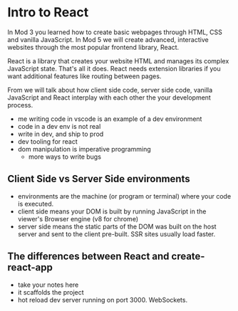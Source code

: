 # Intro to React

In Mod 3 you learned how to create basic webpages through HTML, CSS and vanilla JavaScript. In Mod 5 we will create advanced, interactive websites through the most popular frontend library, React.

React is a library that creates your website HTML and manages its complex JavaScript state. That's all it does. React needs extension libraries if you want additional features like routing between pages.

From we will talk about how client side code, server side code, vanilla JavaScript and React interplay with each other the your development process.

- me writing code in vscode is an example of a dev environment
- code in a dev env is not real
- write in dev, and ship to prod
- dev tooling for react
- dom manipulation is imperative programming
  - more ways to write bugs
## Client Side vs Server Side environments
- environments are the machine (or program or terminal) where your code is executed.
- client side means your DOM is built by running JavaScript in the viewer's Browser engine (v8 for chrome)
- server side means the static parts of the DOM was built on the host server and sent to the client pre-built. SSR sites usually load faster.

## The differences between React and create-react-app
- take your notes here
- it scaffolds the project
- hot reload dev server running on port 3000. WebSockets.
